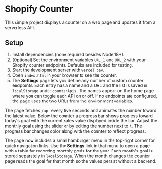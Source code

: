 # Shopify Counter

This simple project displays a counter on a web page and updates it from a serverless API.

## Setup

1. Install dependencies (none required besides Node 18+).
2. (Optional) Set the environment variables `URL_1` and `URL_2` with your Shopify counter endpoints.
   Defaults are included for testing.
3. Start the development server with `vercel dev`.
4. Open `index.html` in your browser to see the counter.
5. The **Settings** page lets you define any number of custom counter endpoints.
   Each entry has a name and a URL and the list is saved in `localStorage` under
   `counterApis`. The names appear on the home page where you can toggle each API
   on or off. If no endpoints are configured, the page uses the two URLs from the
   environment variables.

The page fetches `/api` every five seconds and animates the number toward the latest value.
Below the counter a progress bar shows progress toward today's goal with the current
sales value displayed inside the bar. Adjust the monthly goal using the slider or by
editing the number next to it. The progress bar changes color along with the counter to reflect progress.

The page now includes a small hamburger menu in the top-right corner for quick navigation links.
Use the **Settings** link in that menu to open a page with a table for recording monthly goals for the year.
Each month's goal is stored separately in `localStorage`. When the month changes the counter page reads the goal for that month so the values persist without a backend.
